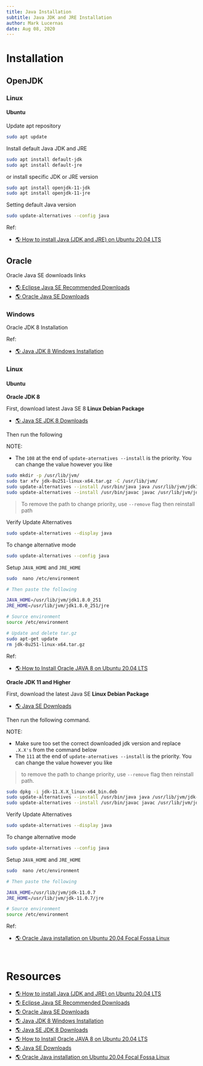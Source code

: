 ```yaml
---
title: Java Installation
subtitle: Java JDK and JRE Installation
author: Mark Lucernas
date: Aug 08, 2020
---
```



# Installation

## OpenJDK

### Linux

#### Ubuntu

Update apt repository

```bash
sudo apt update
```

Install default Java JDK and JRE

```bash
sudo apt install default-jdk
sudo apt install default-jre
```

or install specific JDK or JRE version

```bash
sudo apt install openjdk-11-jdk
sudo apt install openjdk-11-jre
```

Setting default Java version

```bash
sudo update-alternatives --config java
```

Ref:

- [🌎 How to install Java (JDK and JRE) on Ubuntu 20.04 LTS](https://vitux.com/how-to-install-java-on-ubuntu-20-04/)


## Oracle

Oracle Java SE downloads links

- [🌎 Eclipse Java SE Recommended Downloads](https://download.eclipse.org/oomph/jre/?vm=1_1_8_0_64_0&pn=Eclipse%20Installer&pu=http://wiki.eclipse.org/Eclipse_Installer&pi=http://download.eclipse.org/oomph/jre/128x128.png)
- [🌎 Oracle Java SE Downloads](https://www.oracle.com/java/technologies/javase-downloads.html)

### Windows

Oracle JDK 8 Installation

Ref:

- [🌎 Java JDK 8 Windows Installation](https://www.youtube.com/watch?v=ClcHrcNXP9g)

### Linux

#### Ubuntu

**Oracle JDK 8**

First, download latest Java SE 8 **Linux Debian Package**

- [🌎 Java SE JDK 8 Downloads](https://www.oracle.com/java/technologies/javase/javase-jdk8-downloads.html)

Then run the following

NOTE:

- The `108` at the end of `update-aternatives --install` is the priority. You
  can change the value however you like

```bash
sudo mkdir -p /usr/lib/jvm/
sudo tar xfv jdk-8u251-linux-x64.tar.gz -C /usr/lib/jvm/
sudo update-alternatives --install /usr/bin/java java /usr/lib/jvm/jdk1.8.0_251/bin/java 108
sudo update-alternatives --install /usr/bin/javac javac /usr/lib/jvm/jdk1.8.0_251/bin/javac 108
```

> To remove the path to change priority, use `--remove` flag then reinstall
path

Verify Update Alternatives

```bash
sudo update-alternatives --display java
```

To change alternative mode

```bash
sudo update-alternatives --config java
```

Setup `JAVA_HOME` and `JRE_HOME`

```bash
sudo  nano /etc/environment

# Then paste the following

JAVA_HOME=/usr/lib/jvm/jdk1.8.0_251
JRE_HOME=/usr/lib/jvm/jdk1.8.0_251/jre

# Source environment
source /etc/environment

# Update and delete tar.gz
sudo apt-get update
rm jdk-8u251-linux-x64.tar.gz
```

Ref:

- [🌎 How to Install Oracle JAVA 8 on Ubuntu 20.04 LTS](https://www.fosstechnix.com/install-oracle-java-8-on-ubuntu-20-04/)

**Oracle JDK 11 and Higher**

First, download the latest Java SE **Linux Debian Package**

- [🌎 Java SE Downloads](https://www.oracle.com/java/technologies/javase-downloads.html)

Then run the following command.

NOTE:

- Make sure too set the correct downloaded jdk version and replace `.X.X's`
  from the command below
- The `111` at the end of `update-aternatives --install` is the
  priority. You can change the value however you like

> to remove the path to change priority, use `--remove` flag then reinstall
path.

```bash
sudo dpkg -i jdk-11.X.X_linux-x64_bin.deb
sudo update-alternatives --install /usr/bin/java java /usr/lib/jvm/jdk-11.X.X/bin/java 111
sudo update-alternatives --install /usr/bin/javac javac /usr/lib/jvm/jdk-11.X.X/bin/javac 111
```

Verify Update Alternatives

```bash
sudo update-alternatives --display java
```

To change alternative mode

```bash
sudo update-alternatives --config java
```

Setup `JAVA_HOME` and `JRE_HOME`

```bash
sudo  nano /etc/environment

# Then paste the following

JAVA_HOME=/usr/lib/jvm/jdk-11.0.7
JRE_HOME=/usr/lib/jvm/jdk-11.0.7/jre

# Source environment
source /etc/environment
```

Ref:

- [🌎 Oracle Java installation on Ubuntu 20.04 Focal Fossa Linux ](https://linuxconfig.org/oracle-java-installation-on-ubuntu-20-04-focal-fossa-linux)


<br>

# Resources

- [🌎 How to install Java (JDK and JRE) on Ubuntu 20.04 LTS](https://vitux.com/how-to-install-java-on-ubuntu-20-04/)
- [🌎 Eclipse Java SE Recommended Downloads](https://download.eclipse.org/oomph/jre/?vm=1_1_8_0_64_0&pn=Eclipse%20Installer&pu=http://wiki.eclipse.org/Eclipse_Installer&pi=http://download.eclipse.org/oomph/jre/128x128.png)
- [🌎 Oracle Java SE Downloads](https://www.oracle.com/java/technologies/javase-downloads.html)
- [🌎 Java JDK 8 Windows Installation](https://www.youtube.com/watch?v=ClcHrcNXP9g)
- [🌎 Java SE JDK 8 Downloads](https://www.oracle.com/java/technologies/javase/javase-jdk8-downloads.html)
- [🌎 How to Install Oracle JAVA 8 on Ubuntu 20.04 LTS](https://www.fosstechnix.com/install-oracle-java-8-on-ubuntu-20-04/)
- [🌎 Java SE Downloads](https://www.oracle.com/java/technologies/javase-downloads.html)
- [🌎 Oracle Java installation on Ubuntu 20.04 Focal Fossa Linux ](https://linuxconfig.org/oracle-java-installation-on-ubuntu-20-04-focal-fossa-linux)

